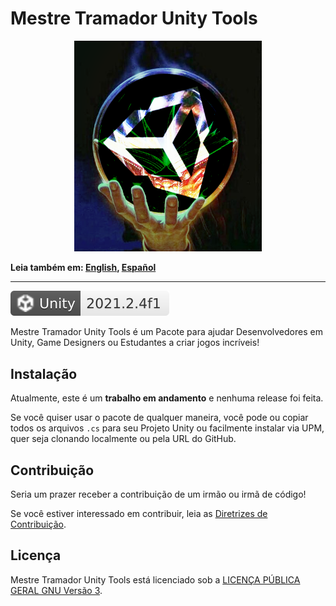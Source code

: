 # Mestre Tramador Unity Tools

<p align="center">
    <img src="./assets/images/logo.png" alt="Logo" width="300" height="337.5" />
</p>

**Leia também em: [English](../README.md), [Español](./README.ES.md)**

---

[![unity](./assets/badges/unity.svg)](#)

Mestre Tramador Unity Tools é um Pacote para ajudar Desenvolvedores em Unity,
Game Designers ou Estudantes a criar jogos incríveis!

## Instalação

Atualmente, este é um **trabalho em andamento** e nenhuma release foi feita.

Se você quiser usar o pacote de qualquer maneira, você pode ou copiar todos os
arquivos `.cs` para seu Projeto Unity ou facilmente instalar via UPM, quer seja
clonando localmente ou pela URL do GitHub.

## Contribuição

Seria um prazer receber a contribuição de um irmão ou irmã de código!

Se você estiver interessado em contribuir, leia as [Diretrizes de Contribuição](./CONTRIBUTING.PT-BR.md).

## Licença

Mestre Tramador Unity Tools está licenciado sob a
[LICENÇA PÚBLICA GERAL GNU Versão 3](../LICENSE).
